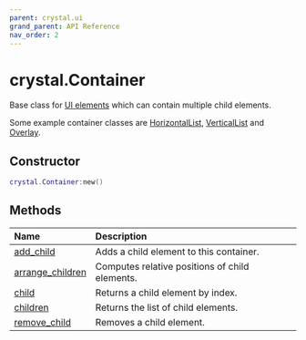 ```yaml
---
parent: crystal.ui
grand_parent: API Reference
nav_order: 2
---
```


# crystal.Container

Base class for [UI elements](ui_element) which can contain multiple child elements.

Some example container classes are [HorizontalList](horizontal_list), [VerticalList](vertical_list) and [Overlay](overlay).

## Constructor

```lua
crystal.Container:new()
```

## Methods

| Name                                           | Description                                    |
| :--------------------------------------------- | :--------------------------------------------- |
| [add_child](container_add_child)               | Adds a child element to this container.        |
| [arrange_children](container_arrange_children) | Computes relative positions of child elements. |
| [child](container_child)                       | Returns a child element by index.              |
| [children](container_children)                 | Returns the list of child elements.            |
| [remove_child](container_remove_child)         | Removes a child element.                       |

